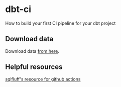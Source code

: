 # dbt-ci
How to build your first CI pipeline for your dbt project

## Download data
Download data [from here](https://github.com/dbt-labs/jaffle_shop/tree/main/seeds).


## Helpful resources
[sqlfluff's resource for github actions](https://github.com/sqlfluff/sqlfluff-github-actions)
